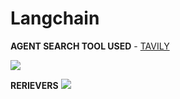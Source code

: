 # Langchain

**AGENT SEARCH TOOL USED** - [TAVILY](https://www.tavily.com/)

<img src="https://js.langchain.com/assets/images/rag_concepts-4499b260d1053838a3e361fb54f376ec.png">

**RERIEVERS**
<img src="https://js.langchain.com/assets/images/retriever_full_docs-e6282aafd63f69ab3fcb26b2cfc46b5c.png">
